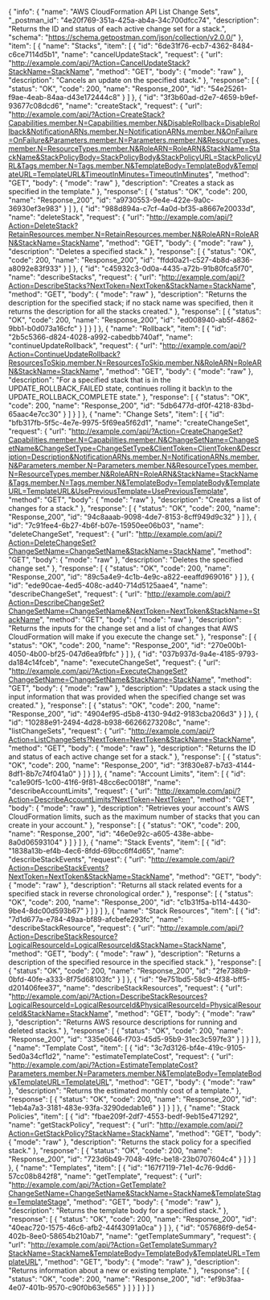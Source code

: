 {
  "info": {
    "name": "AWS CloudFormation API List Change Sets",
    "_postman_id": "4e20f769-351a-425a-ab4a-34c700dfcc74",
    "description": "Returns the ID and status of each active change set for a stack.",
    "schema": "https://schema.getpostman.com/json/collection/v2.0.0/"
  },
  "item": [
    {
      "name": "Stacks",
      "item": [
        {
          "id": "6de31f76-ecb7-4362-8484-c6ce7114d5b1",
          "name": "cancelUpdateStack",
          "request": {
            "url": "http://example.com/api/?Action=CancelUpdateStack?StackName=StackName",
            "method": "GET",
            "body": {
              "mode": "raw"
            },
            "description": "Cancels an update on the specified stack."
          },
          "response": [
            {
              "status": "OK",
              "code": 200,
              "name": "Response_200",
              "id": "54e25261-f9ae-4eab-84aa-d43e172444c8"
            }
          ]
        },
        {
          "id": "3f3b60ad-d2e7-4659-b9ef-93677c08dcd6",
          "name": "createStack",
          "request": {
            "url": "http://example.com/api/?Action=CreateStack?Capabilities.member.N=Capabilities.member.N&DisableRollback=DisableRollback&NotificationARNs.member.N=NotificationARNs.member.N&OnFailure=OnFailure&Parameters.member.N=Parameters.member.N&ResourceTypes.member.N=ResourceTypes.member.N&RoleARN=RoleARN&StackName=StackName&StackPolicyBody=StackPolicyBody&StackPolicyURL=StackPolicyURL&Tags.member.N=Tags.member.N&TemplateBody=TemplateBody&TemplateURL=TemplateURL&TimeoutInMinutes=TimeoutInMinutes",
            "method": "GET",
            "body": {
              "mode": "raw"
            },
            "description": "Creates a stack as specified in the template."
          },
          "response": [
            {
              "status": "OK",
              "code": 200,
              "name": "Response_200",
              "id": "a9730553-9e4e-422e-9a0c-36930ef3e983"
            }
          ]
        },
        {
          "id": "988d894a-c7cf-4a0d-bf35-a8667e20033d",
          "name": "deleteStack",
          "request": {
            "url": "http://example.com/api/?Action=DeleteStack?RetainResources.member.N=RetainResources.member.N&RoleARN=RoleARN&StackName=StackName",
            "method": "GET",
            "body": {
              "mode": "raw"
            },
            "description": "Deletes a specified stack."
          },
          "response": [
            {
              "status": "OK",
              "code": 200,
              "name": "Response_200",
              "id": "ffdd0a21-c527-4b8d-a836-a8092e83f933"
            }
          ]
        },
        {
          "id": "c45932c3-0d0a-4435-a72b-91b80fca5f70",
          "name": "describeStacks",
          "request": {
            "url": "http://example.com/api/?Action=DescribeStacks?NextToken=NextToken&StackName=StackName",
            "method": "GET",
            "body": {
              "mode": "raw"
            },
            "description": "Returns the description for the specified stack; if no stack name was specified, then it returns the description for all the stacks created."
          },
          "response": [
            {
              "status": "OK",
              "code": 200,
              "name": "Response_200",
              "id": "ed008940-ab5f-4862-9bb1-b0d073a16cfc"
            }
          ]
        }
      ]
    },
    {
      "name": "Rollback",
      "item": [
        {
          "id": "2b5c5366-d824-4028-a992-cabedbb740af",
          "name": "continueUpdateRollback",
          "request": {
            "url": "http://example.com/api/?Action=ContinueUpdateRollback?ResourcesToSkip.member.N=ResourcesToSkip.member.N&RoleARN=RoleARN&StackName=StackName",
            "method": "GET",
            "body": {
              "mode": "raw"
            },
            "description": "For a specified stack that is in the UPDATE_ROLLBACK_FAILED state, continues rolling it back\n         to the UPDATE_ROLLBACK_COMPLETE state."
          },
          "response": [
            {
              "status": "OK",
              "code": 200,
              "name": "Response_200",
              "id": "5db6477d-df0f-4218-83bd-65aac4e7cc30"
            }
          ]
        }
      ]
    },
    {
      "name": "Change Sets",
      "item": [
        {
          "id": "bfb317fb-5f5c-4e7e-9975-5f69ea5f62d1",
          "name": "createChangeSet",
          "request": {
            "url": "http://example.com/api/?Action=CreateChangeSet?Capabilities.member.N=Capabilities.member.N&ChangeSetName=ChangeSetName&ChangeSetType=ChangeSetType&ClientToken=ClientToken&Description=Description&NotificationARNs.member.N=NotificationARNs.member.N&Parameters.member.N=Parameters.member.N&ResourceTypes.member.N=ResourceTypes.member.N&RoleARN=RoleARN&StackName=StackName&Tags.member.N=Tags.member.N&TemplateBody=TemplateBody&TemplateURL=TemplateURL&UsePreviousTemplate=UsePreviousTemplate",
            "method": "GET",
            "body": {
              "mode": "raw"
            },
            "description": "Creates a list of changes for a stack."
          },
          "response": [
            {
              "status": "OK",
              "code": 200,
              "name": "Response_200",
              "id": "94c8aaab-9098-4de7-8153-8cff949d9c32"
            }
          ]
        },
        {
          "id": "7c91fee4-6b27-4b6f-b07e-15950ee06b03",
          "name": "deleteChangeSet",
          "request": {
            "url": "http://example.com/api/?Action=DeleteChangeSet?ChangeSetName=ChangeSetName&StackName=StackName",
            "method": "GET",
            "body": {
              "mode": "raw"
            },
            "description": "Deletes the specified change set."
          },
          "response": [
            {
              "status": "OK",
              "code": 200,
              "name": "Response_200",
              "id": "89c5a4e9-4c1b-4e9c-a822-eeaffd969016"
            }
          ]
        },
        {
          "id": "ede90cae-4ed5-408c-ad40-714d5125aae4",
          "name": "describeChangeSet",
          "request": {
            "url": "http://example.com/api/?Action=DescribeChangeSet?ChangeSetName=ChangeSetName&NextToken=NextToken&StackName=StackName",
            "method": "GET",
            "body": {
              "mode": "raw"
            },
            "description": "Returns the inputs for the change set and a list of changes that AWS CloudFormation will make if you execute the change set."
          },
          "response": [
            {
              "status": "OK",
              "code": 200,
              "name": "Response_200",
              "id": "270e00b1-4050-4b00-bf25-047d6ea9fbfc"
            }
          ]
        },
        {
          "id": "037b937d-9a4e-4185-9793-da184c14fceb",
          "name": "executeChangeSet",
          "request": {
            "url": "http://example.com/api/?Action=ExecuteChangeSet?ChangeSetName=ChangeSetName&StackName=StackName",
            "method": "GET",
            "body": {
              "mode": "raw"
            },
            "description": "Updates a stack using the input information that was provided when the specified change set was created."
          },
          "response": [
            {
              "status": "OK",
              "code": 200,
              "name": "Response_200",
              "id": "4904ef95-d5b8-4130-94d2-9183cba206d3"
            }
          ]
        },
        {
          "id": "10288e91-2494-4d28-b938-66266273208c",
          "name": "listChangeSets",
          "request": {
            "url": "http://example.com/api/?Action=ListChangeSets?NextToken=NextToken&StackName=StackName",
            "method": "GET",
            "body": {
              "mode": "raw"
            },
            "description": "Returns the ID and status of each active change set for a stack."
          },
          "response": [
            {
              "status": "OK",
              "code": 200,
              "name": "Response_200",
              "id": "3f830e87-b7d3-4144-8df1-8b7c74f041a0"
            }
          ]
        }
      ]
    },
    {
      "name": "Account Limits",
      "item": [
        {
          "id": "ca1e90f5-1c00-41f6-9f81-48cc6ec0018f",
          "name": "describeAccountLimits",
          "request": {
            "url": "http://example.com/api/?Action=DescribeAccountLimits?NextToken=NextToken",
            "method": "GET",
            "body": {
              "mode": "raw"
            },
            "description": "Retrieves your account's AWS CloudFormation limits, such as the maximum number of stacks that you can create in your account."
          },
          "response": [
            {
              "status": "OK",
              "code": 200,
              "name": "Response_200",
              "id": "46e0e92c-a605-438e-abbe-8a0d06593104"
            }
          ]
        }
      ]
    },
    {
      "name": "Stack Events",
      "item": [
        {
          "id": "1838a13b-ef4b-4ec6-8fdd-69bcc6ff4d65",
          "name": "describeStackEvents",
          "request": {
            "url": "http://example.com/api/?Action=DescribeStackEvents?NextToken=NextToken&StackName=StackName",
            "method": "GET",
            "body": {
              "mode": "raw"
            },
            "description": "Returns all stack related events for a specified stack in reverse chronological order."
          },
          "response": [
            {
              "status": "OK",
              "code": 200,
              "name": "Response_200",
              "id": "c1b31f5a-b114-4430-9be4-8dc00d593b67"
            }
          ]
        }
      ]
    },
    {
      "name": "Stack Resources",
      "item": [
        {
          "id": "7d1d677a-e784-49aa-bf89-afcbefe293fc",
          "name": "describeStackResource",
          "request": {
            "url": "http://example.com/api/?Action=DescribeStackResource?LogicalResourceId=LogicalResourceId&StackName=StackName",
            "method": "GET",
            "body": {
              "mode": "raw"
            },
            "description": "Returns a description of the specified resource in the specified stack."
          },
          "response": [
            {
              "status": "OK",
              "code": 200,
              "name": "Response_200",
              "id": "2fe738b9-0bfd-40fe-a333-8f75d68103fc"
            }
          ]
        },
        {
          "id": "9e751bd5-58c9-4f38-bff5-d201406fee37",
          "name": "describeStackResources",
          "request": {
            "url": "http://example.com/api/?Action=DescribeStackResources?LogicalResourceId=LogicalResourceId&PhysicalResourceId=PhysicalResourceId&StackName=StackName",
            "method": "GET",
            "body": {
              "mode": "raw"
            },
            "description": "Returns AWS resource descriptions for running and deleted stacks."
          },
          "response": [
            {
              "status": "OK",
              "code": 200,
              "name": "Response_200",
              "id": "335e0646-f703-45d5-95b9-31ec3c597fe3"
            }
          ]
        }
      ]
    },
    {
      "name": "Template Cost",
      "item": [
        {
          "id": "3c7d3126-bf4e-419c-9105-5ed0a34cf1d2",
          "name": "estimateTemplateCost",
          "request": {
            "url": "http://example.com/api/?Action=EstimateTemplateCost?Parameters.member.N=Parameters.member.N&TemplateBody=TemplateBody&TemplateURL=TemplateURL",
            "method": "GET",
            "body": {
              "mode": "raw"
            },
            "description": "Returns the estimated monthly cost of a template."
          },
          "response": [
            {
              "status": "OK",
              "code": 200,
              "name": "Response_200",
              "id": "1eb4a7a3-3181-483e-93fa-3290dedab1e6"
            }
          ]
        }
      ]
    },
    {
      "name": "Stack Policies",
      "item": [
        {
          "id": "fbae209f-2df7-4553-bedf-9eb15e471292",
          "name": "getStackPolicy",
          "request": {
            "url": "http://example.com/api/?Action=GetStackPolicy?StackName=StackName",
            "method": "GET",
            "body": {
              "mode": "raw"
            },
            "description": "Returns the stack policy for a specified stack."
          },
          "response": [
            {
              "status": "OK",
              "code": 200,
              "name": "Response_200",
              "id": "723d6b49-7048-49fc-be18-23b0707604c4"
            }
          ]
        }
      ]
    },
    {
      "name": "Templates",
      "item": [
        {
          "id": "167f7119-71e1-4c76-9dd6-57cc08b842f8",
          "name": "getTemplate",
          "request": {
            "url": "http://example.com/api/?Action=GetTemplate?ChangeSetName=ChangeSetName&StackName=StackName&TemplateStage=TemplateStage",
            "method": "GET",
            "body": {
              "mode": "raw"
            },
            "description": "Returns the template body for a specified stack."
          },
          "response": [
            {
              "status": "OK",
              "code": 200,
              "name": "Response_200",
              "id": "40eac720-1575-46c6-afb2-44f43091a0ca"
            }
          ]
        },
        {
          "id": "057686f9-de54-402b-8ee0-58654b210ab7",
          "name": "getTemplateSummary",
          "request": {
            "url": "http://example.com/api/?Action=GetTemplateSummary?StackName=StackName&TemplateBody=TemplateBody&TemplateURL=TemplateURL",
            "method": "GET",
            "body": {
              "mode": "raw"
            },
            "description": "Returns information about a new or existing template."
          },
          "response": [
            {
              "status": "OK",
              "code": 200,
              "name": "Response_200",
              "id": "ef9b3faa-4e07-401b-9570-c90f0b63e565"
            }
          ]
        }
      ]
    }
  ]
}